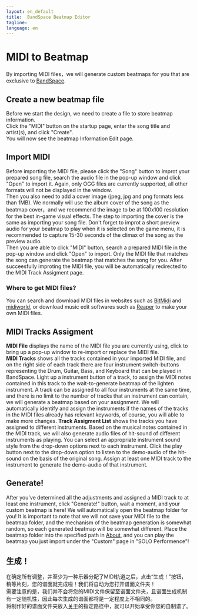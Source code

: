 ```yaml
---
layout: en_default
title:  BandSpace Beatmap Editor
tagline: 
language: en
---
```


# MIDI to Beatmap
By importing MIDI files，we will generate custom beatmaps for you that are exclusive to [BandSpace](https://store.steampowered.com/app/2182070).  
 
## **Create a new beatmap file**
Before we start the design, we need to create a file to store beatmap information.  
Click the "MIDI" button on the startup page, enter the song title and artist(s), and click "Create".  
You will now see the beatmap Information Edit page.

 
## **Import MIDI**
Before importing the MIDI file, please click the "Song" button to improt your prepared song file, search the audio file in the pop-up window and click "Open" to import it. Again, only OGG files are currently supported, all other formats will not be displayed in the window.  
Then you also need to add a cover image (jpeg, jpg and png formats less than 1MB). We normally will use the album cover of the song as the beatmap cover，and we recommend the image to be at 100x100 resolution for the best in-game visual effects. The step to importing the cover is the same as importing your song file. Don't forget to improt a short preview audio for your beatmap to play when it is selected on the game menu, it is recommended to capture 15-30 seconds of the climax of the song as the preview audio.  
Then you are able to click "MIDI" button, search a prepared MIDI file in the pop-up window and click "Open" to import. Only the MIDI file that matches the song can generate the beatmap that matches the song for you. After succeesfully improting the MIDI file, you will be automatically redirected to the MIDI Track Assigment page.  
### **Where to get MIDI files?**
 You can search and download MIDI files in websites such as [BitMidi](https://bitmidi.com/) and [midiworld](https://www.midiworld.com/), or download music edit softwares such as [Reaper](https://www.reaper.fm/) to make your own MIDI files.  

## **MIDI Tracks Assigment**  
**MIDI File** displays the name of the MIDI file you are currently using, click to bring up a pop-up window to re-import or replace the MIDI file.  
**MIDI Tracks** shows all the tracks contained in your imported MIDI file, and on the right side of each track there are four instrument switch-buttons representing the Drum, Guitar, Bass, and Keyboard that can be played in BandSpace. Light up a instrument button of a track, to assign the MIDI notes contained in this track to the wait-to-generate beatmap of the lighten instrument. A track can be assigned to all four instruments at the same time, and there is no limit to the number of tracks that an instrument can contain, we will generate a beatmap based on your assignment. We will automatically identify and assign the instruments if the names of the tracks in the MIDI files already has relevant keywords, of course, you will able to make more changes. 
**Track Assigment List** shows the tracks you have assigned to different instruments. Based on the musical notes contained in the MIDI track, we will also generate audio files of hit-sound of different instruments as playing. You can select an appropriate instrument sound style from the drop-down options next to each instrument. Click the play button next to the drop-down option to listen to the demo-audio of the hit-sound on the basis of the original song. Assign at least one MIDI track to the instrument to generate the demo-audio of that instrument.

## **Generate!**
After you've determined all the adjustments and assigned a MIDI track to at least one instrument, click "Generate!" button, wait a moment, and your custom beatmap is here! We will automatically open the beatmap folder for you! 
It is important to note that we will not save your MIDI file to the beatmap folder, and the mechanism of the beatmap generation is somewhat random, so each generated beatmap will be somewhat different. 
Place the beatmap folder into the specified path in [About](index), and you can play the beatmap you just import under the "Custom" page in "SOLO Performence"!
## **生成！**
在确定所有调整，并至少为一种乐器分配了MIDI轨道之后，点击“生成！”按钮，稍等片刻，您的谱面就完成啦！我们将自动为您打开谱面文件夹！  
需要注意的是，我们并不会将您的MIDI文件保留至谱面文件夹，且谱面生成机制有一定随机性，因此每次生成的谱面都将是一定程度上不相同的。  
将制作好的谱面文件夹放入[关于](index)的指定路径中，就可以开始享受你您的自制谱了。
